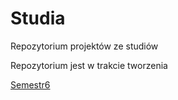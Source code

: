 # Studia
Repozytorium projektów ze studiów

Repozytorium jest w trakcie tworzenia


[Semestr6](https://github.com/patplo1/Studia/tree/main/Semestr%206)
